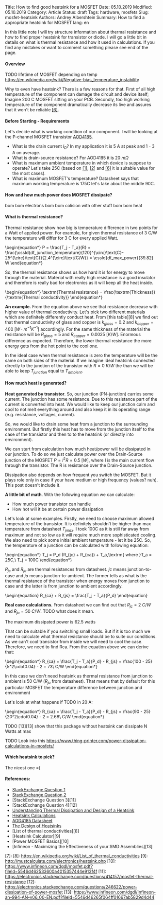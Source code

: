 Title: How to find good heatsink for a MOSFET
Date: 05.10.2019
Modified: 05.10.2019
Category: Article
Status: draft
Tags: hardware, mosfets
Slug: mosfet-heatsink
Authors: Andrey Albershtein
Summary: How to find a appropriate heatsink for MOSFET
lang: en

In this little note I will try structure information about thermal resistance
and how to find proper heatsink for transistor or diode. I will go a little bit
in details on what is thermal resistance and how it used in calculations. If you
find any mistakes or want to comment something please see end of the page.

#### Overview

TODO lifetime of MOSFET depending on temp https://en.wikipedia.org/wiki/Negative-bias_temperature_instability

Why to even have heatsink? There is a few reasons for that. First of all high
temperature of the component can damage the circuit and device itself; Imagine
200 C MOSFET sitting on your PCB. Secondly, too high working temperature of the
component dramatically decrease its live and assures that it won't be reliable
[\[6\]][6]. 

#### Before Starting - Requirements

Let's decide what is working condition of our component. I will be looking at
the P-channel MOSFET transistor [AOD4185][5].

* What is the drain current $I_D$? In my application it is 5 A at peak and 1 - 3
  A on average.
* What is drain-source resistance? For AOD4185 it is $20\ m\Omega$
* What is maximum ambient temperature in which device is suppose to operate?
  Let's take 25C (based on [\[1\]][1], [\[2\]][2] and [\[6\]][6] it is suitable
  value for the most cases). 
* What is maximum MOSFET's temperature? Datasheet says that maximum working
  temperature is 175C let's take about the middle 90C.

#### How and how much power does MOSFET dissipate?

bom bom electrons bom bom colision with other stuff bom bom heat

#### What is thermal resistance?

Thermal resistance show how big is temperature difference in two points for a
Watt of applied power. For example, for given thermal resistance of 3 C/W the
temperature will differ for 3 C for every applied Watt.

<!-- P = \frac{T_j - T_a}{R} = \frac{120^{\circ}\text{C}-
25^{\circ}\text{C}}{52^{\circ}\text{C/W}} = 1.82 W -->
<div id="mosfet" class="wide-boi"></div>

<div id="dynamic_formula">
\begin{equation*}
P = \frac{T_j - T_a}{R} = \frac{\cssId{df_junction_temperature}{120}^{\circ}\text{C}-
25^{\circ}\text{C}}{2.4^{\circ}\text{C/W}} = \cssId{df_max_power}{39.82} W 
\end{equation*}
</div>

So, the thermal resistance shows us how hard it is for energy to move
through the material. Material with really high resistance is a good insulator
and therefore is really bad for electronics as it will keep all the heat inside.

\begin{equation*}
\textrm{Thermal resistance} = \frac{\textrm{Thickness}}{\textrm{Thermal conductivity}}
\end{equation*}

**An example.** From the equation above we see that resistance decrease with
higher value of thermal conductivity. Let's pick two different materials which
are definitely differently conduct heat. From [this table][8] we find out that
thermal conductivity of glass and copper is $k_{glass} = 0.2$ and $k_{copper} =
400$ $[W\cdot m^{-1}K^{-1}]$ accordingly. For the same thickness of the material
the resistance will be $R_{glass} = 5$ and $R_{copper} = 0.0025\ [K/W]$.
Enormous difference as expected. Therefore, the lower thermal resistance the
more energy gets from the hot point to the cool one.

In the ideal case when thermal resistance is zero the temperature will be the
same on both sides of the material. If we imagine ideal heatsink connected
directly to the junction of the transistor with $R = 0\ K/W$ the than we will be
able to keep $T_{junction}$ equal to $T_{ambient}$.

#### How much heat is generated?

**Heat generated by transistor**. So, our junction (PN-junction) carries some
current. The junction has some resistance. Due to this resistance part of the
current is converted into heat.  We would like to keep our junction calm and
cool to not melt everything around and also keep it in its operating range
(e.g. resistance, voltages, current).

So, we would like to drain some heat from a junction to the surrounding
environment. But firstly this heat has to move from the junction itself to the
case of the transistor and then to to the heatsink (or directly into
environment).

We can start from calculation how much heat/power will be dissipated in our
junction. To do so we just calculate power over the Drain-Source junction of the
MOSFET $P = I^2R = 0.5\ [W]$, where I is the main current flow through the
transistor. The R is resistance over the Drain-Source junction.

Dissipation also depends on how frequent you switch the MOSFET. But it plays
role only in case if your have medium or high frequency (values? nuh). This post
doesn't include it.

**A little bit of math**. With the following equation we can calculate:

* How much power transistor can handle
* How hot will it be at certain power dissipation

Let's look at some examples. Firstly, we need to choose maximum allowed
temperature of the transistor. It is definitely shouldn't be higher than max
temperature from datasheet $T_{j max}$. I took 100C as it is still far away from
maximum and not so low as it will require much more sophisticated cooling. 
We also need to pick some initial ambient temperature - let it be 25C. So, the
temperature of a junction can be calculated with following equation:

\begin{equation*}
T_j = P_d (R_{jc} + R_{ca}) + T_a,\textrm{ where }T_a = 25C,\ T_j = 100C
\end{equation*}

$R_{jc}$ and $R_{ja}$ are thermal resistances from datasheet. $jc$ means
junction-to-case and $ja$ means junction-to-ambient. The former tells as what is
the thermal resistance of the transistor when energy moves from junction to
case and the latter is from junction to ambient accordingly.

\begin{equation}
R_{ca} + R_{js} = \frac{T_j - T_a}{P_d}
\end{equation}

**Real case calculations**. From datasheet we can find out that $R_{jc} = 2\
C/W$ and $R_{ja} = 50\ C/W$. TODO what does it mean. 

The maximum dissipated power is 62.5 watts

That can be suitable
if you switching small loads. But if it is too much we need to calculate what
thermal resistance should be to suite our conditions. As we can't cool
transistor from inside we will need to cool the case. Therefore, we need to find
Rca. From the equation above we can derive that:

\begin{equation*}
R_{ca} = \frac{T_j - T_a}{P_d} - R_{js} = \frac{100 - 25}{5^2\cdot0.04} - 2 = 73\ C/W
\end{equation*}

In this case we don't need heatsink as thermal resistance from junction to
ambient is 50 C/W ($R_{ja}$ from datasheet). That means that by default for this
particular MOSFET the temperature difference between junction and environment


Let's look at what happens if TODO in 20 A:

\begin{equation*}
R_{ca} = \frac{T_j - T_a}{P_d} - R_{js} = \frac{90 - 25}{20^2\cdot0.04} - 2 = 2.68\ C/W
\end{equation*}

TODO [13][13] show that this package without heatsink can dissipate N Watts at
max

TODO Look into this https://www.thing-printer.com/power-dissipation-calculations-in-mosfets/

#### Which heatsink to pick?

The nicest one =)

#### References:

* [StackExchange Question 1][1]
* [StackExchange Question 2][2]
* [StackExchange Question 3][11]
* [StackExchange Question 4][12]
* [Understanding Thermal Dissipation and Design of a Heatsink][3]
* [Heatsink Calculations][4]
* [AOD4185 Datasheet][5]
* [The Design of Heatsinks][6]
* [List of thermal conductivities][8]
* [Heatsink Calculator][9]
* [Power MOSFET Basics][10]
* [Infineon - Maximizing the Effectiveness of your SMD Assemblies][13]

[1]: https://electronics.stackexchange.com/questions/39188/how-to-find-a-fitting-cooler-heatsink-for-a-mosfet
[2]: https://electronics.stackexchange.com/questions/272718/mosfet-how-to-determine-if-a-heatsink-is-required
[3]: http://www.ti.com/lit/an/slva462/slva462.pdf
[4]: https://www.re-innovation.co.uk/docs/heatsink-calculations/
[5]: https://datasheet.lcsc.com/szlcsc/Alpha-Omega-Semicon-AOS-AOD4185_C77993.pdf
[6]: https://sound-au.com/heatsinks.htm
[7]: 
[8]: https://en.wikipedia.org/wiki/List_of_thermal_conductivities
[9]: http://mustcalculate.com/electronics/heatsink.php
[10]: https://www.infineon.com/dgdl/mosfet.pdf?fileId=5546d462533600a4015357444e913f4f
[11]: https://electronics.stackexchange.com/questions/414157/mosfet-thermal-resistance
[12]: https://electronics.stackexchange.com/questions/246622/power-dissipation-of-power-mosfet
[13]: https://www.infineon.com/dgdl/Infineon-an-994-AN-v06_00-EN.pdf?fileId=5546d46265f064ff01667ab5829d4d44

<script src="https://d3js.org/d3.v4.js"></script> 
<script src="https://unpkg.com/d3-simple-slider"></script>

<script>
function interactive_mosfet(data) {
	document.body.querySelector("#mosfet").append(data.documentElement);

    var width = 800
    var height = 300

    var resistance = 2.4;
    var temp_ambient = 25;
    var temp_junction_max = 175;

	var mf = d3.select("#svg1330")
	mf.attr("width", width.toString())
	mf.attr("height", height.toString())
	
	var junction = mf.select("path#junction_heat") //.attr("opacity", "0")
	
	function change_opacity(value){
    var normalizer = 0.00342857143
    var valueNorm = value*normalizer
		console.log("change: " + valueNorm.toString())
		junction.style("opacity", valueNorm.toString())
	}

    function change_formula(value){
        var temperature = Math.trunc(value);
        var max_power = ((value - temp_ambient)/resistance).toFixed(2);

        window.document.getElementById("df_junction_temperature").innerText = temperature.toString();
        window.document.getElementById("df_max_power").innerText = max_power.toString();
    }

    function update_vizualization(temperature, power){
        var value = 0;
        if(power){
            value = power*resistance + temp_ambient;
        } else{
            value = temperature;
        }
        change_opacity(value);
        change_formula(value);

        if(value > temp_junction_max){
            mf.select("text#overheat").style("opacity", 1.0)
        } else {
            mf.select("text#overheat").style("opacity", 0.0)
        }
    }

    // Temperature slider
    /*var sliderTemperature = d3
      .sliderLeft()
      .min(temp_ambient)
      .max(temp_junction_max)
      .height(height)
      .ticks(4)
      .default(120)
      .on('onchange', val => {
          update_vizualization(val, '');
    });

    var gSliderTemperature = mf
      .append('g')
      .attr("id", "slider-layer-temperature")
      .attr('transform', 'translate(8,1) scale(0.1,0.1)');

    gSliderTemperature.call(sliderTemperature);*/

    // Power slider
    var sliderPower = d3
      .sliderLeft()
      .min(0.19)
      .max(100)
      .height(height)
      .ticks(4)
      .default(39.82)
      .on('onchange', val => {
        update_vizualization('', val);
    });

    var gSliderPower = mf
      .append('g')
      .attr("id", "slider-layer-power")
      .attr('transform', 'translate(18,1) scale(0.1,0.1)');

    gSliderPower.call(sliderPower);

    // Should be after adding slider
    // mf.select("g#slider-layer-temperature")
      // .selectAll("text")
      // .attr("font-size", "20");

    mf.select("g#slider-layer-power")
      .selectAll("text")
      .attr("font-size", "20");

    // d3.select('p#value-vertical').text(d3.format('.2%')(sliderTemperature.value()));
    d3.select('p#value-vertical').text(d3.format('.2%')(sliderPower.value()));

}

var mos_svg = d3.xml("../images/mosfet_handdrawn.svg", interactive_mosfet)
</script>
